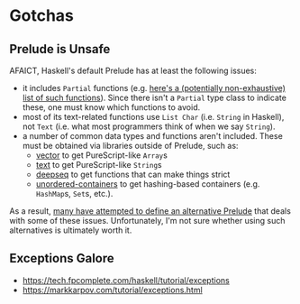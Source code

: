 # Gotchas

## Prelude is Unsafe

AFAICT, Haskell's default Prelude has at least the following issues:
- it includes `Partial` functions (e.g. [here's a (potentially non-exhaustive) list of such functions](https://github.com/strake/rfcs/blob/ceae95ab61def026bff950d5edf42ed2cfad01b7/texts/0000-scrub-partial-functions-from-prelude.rst#summary)). Since there isn't a `Partial` type class to indicate these, one must know which functions to avoid.
- most of its text-related functions use `List Char` (i.e. `String` in Haskell), not `Text` (i.e. what most programmers think of when we say `String`).
- a number of common data types and functions aren't included. These must be obtained via libraries outside of Prelude, such as:
    - [vector](https://hackage.haskell.org/package/vector) to get PureScript-like `Array`s
    - [text](https://hackage.haskell.org/package/text) to get PureScript-like `String`s
    - [deepseq](https://hackage.haskell.org/package/deepseq) to get functions that can make things strict
    - [unordered-containers](https://hackage.haskell.org/package/unordered-containers) to get hashing-based containers (e.g. `HashMap`s, `Set`s, etc.).

As a result, [many have attempted to define an alternative Prelude]((https://guide.aelve.com/haskell/alternative-preludes-zr69k1hc)) that deals with some of these issues. Unfortunately, I'm not sure whether using such alternatives is ultimately worth it.

## Exceptions Galore

- https://tech.fpcomplete.com/haskell/tutorial/exceptions
- https://markkarpov.com/tutorial/exceptions.html
